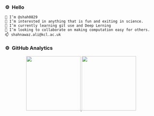 ### ⚙️ &nbsp;Hello

    👋 I’m @shah0829
    👀 I’m interested in anything that is fun and exiting in science.
    🌱 I’m currently learning git use and Deep Lerning
    💞️ I’m looking to collaborate on making computation easy for others.
    📫 shahnawaz.ali@kcl.ac.uk


### ⚙️ &nbsp;GitHub Analytics
<p align="center">
<a href="https://github.com/shah0829">
  <img height="180em" src="https://github-readme-stats-eight-theta.vercel.app/api?username=shah0829&show_icons=true&theme=buefy&include_all_commits=true&count_private=true"/>
  <img height="180em" src="https://github-readme-stats-eight-theta.vercel.app/api/top-langs/?username=shah0829&layout=compact&langs_count=8&theme=buefy"/>
</a>
</p>
<!---
shah0829/shah0829 is a ✨ special ✨ repository because its `README.md` (this file) appears on your GitHub profile.
You can click the Preview link to take a look at your changes.
--->
